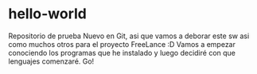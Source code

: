 # hello-world
Repositorio de prueba
Nuevo en Git, asi que vamos a deborar este sw asi como muchos otros para el proyecto FreeLance :D
Vamos a empezar conociendo los programas que he instalado y luego decidiré con que lenguajes comenzaré.
Go!
